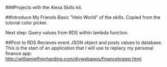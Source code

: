 ###Projects with the Alexa Skills kit. 

##Introduce My Friends
Basic "Helo World" of the skills. Copied from the tutorial color picker. 

Next step: Query values from RDS within lambda function. 

##Post to RDS
Recieves event JSON object and posts values to database. This is the start of an application that I will use to replacy my personal finance app: 
http://williamjeffreyharding.com/diywebapps/financelogger.html
